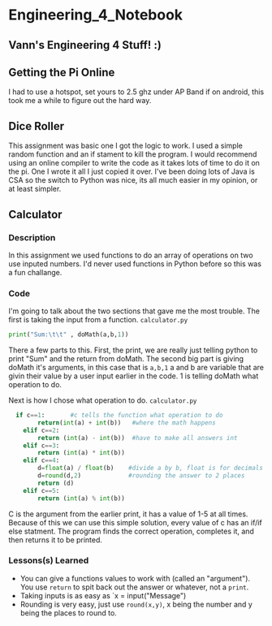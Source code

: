 # Engineering_4_Notebook
## Vann's Engineering 4 Stuff! :)
## Getting the Pi Online
I had to use a hotspot, set yours to 2.5 ghz under AP Band if on android, this took me a while to figure out the hard way.
## Dice Roller
This assignment was basic one I got the logic to work. I used a simple random function and an if stament to kill the program. I would recommend using an online compiler to write the code as it takes lots of time to do it on the pi. One I wrote it all I just copied it over. I've been doing lots of Java is CSA so the switch to Python was nice, its all much easier in my opinion, or at least simpler. 
## Calculator
### Description
In this assignment we used functions to do an array of operations on two use inputed numbers. I'd never used functions in Python before so this was a fun challange. 
### Code
I'm going to talk about the two sections that gave me the most trouble. The first is taking the input from a function. 
`calculator.py`
```python 
print("Sum:\t\t" , doMath(a,b,1))
```
There a few parts to this. First, the print, we are really just telling python to print "Sum" and the return from doMath. The second big part is giving doMath it's arguments, in this case that is `a,b,1` a and b are variable that are givin their value by a user input earlier in the code. 1 is telling doMath what operation to do.  

Next is how I chose what operation to do. 
`calculator.py`
```python
  if c==1:       #c tells the function what operation to do
        return(int(a) + int(b))   #where the math happens
    elif c==2:
        return (int(a) - int(b))  #have to make all answers int
    elif c==3:
        return (int(a) * int(b))
    elif c==4:
        d=float(a) / float(b)    #divide a by b, float is for decimals
        d=round(d,2)             #rounding the answer to 2 places
        return (d)
    elif c==5:
        return (int(a) % int(b))
 ```
C is the argument from the earlier print, it has a value of 1-5 at all times. Because of this we can use this simple solution, every value of c has an if/if else statment. The program finds the correct operation, completes it, and then returns it to be printed. 
### Lessons(s) Learned

- You can give a functions values to work with (called an "argument"). You use `return` to spit back out the answer or whatever, not a `print`.
- Taking inputs is as easy as `x = input("Message")
- Rounding is very easy, just use `round(x,y)`, x being the number and y being the places to round to. 
